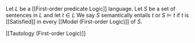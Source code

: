 Let $L$ be a [[First-order predicate Logic]] language.
Let $S$ be a set of sentences in $L$ and let $t\in L$
We say $S$ semantically entails $t$ or $S\models t$ 
if $t$ is [[Satisfied]] in every [[Model (First-order Logic)]] of $S$.

[[Tautology (First-order Logic)]]